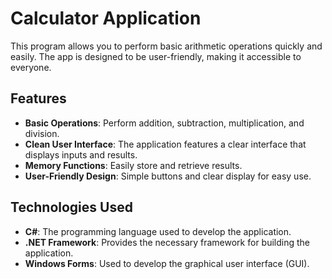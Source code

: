 # Calculator Application

This program allows you to perform basic arithmetic operations quickly and easily. The app is designed to be user-friendly, making it accessible to everyone.

## Features

- **Basic Operations**: Perform addition, subtraction, multiplication, and division.
- **Clean User Interface**: The application features a clear interface that displays inputs and results.
- **Memory Functions**: Easily store and retrieve results.
- **User-Friendly Design**: Simple buttons and clear display for easy use.

## Technologies Used

- **C#**: The programming language used to develop the application.
- **.NET Framework**: Provides the necessary framework for building the application.
- **Windows Forms**: Used to develop the graphical user interface (GUI).
